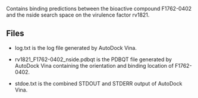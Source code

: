 Contains binding predictions between the bioactive compound F1762-0402 and the nside search space on the virulence factor rv1821.

## Files

- log.txt is the log file generated by AutoDock Vina.

- rv1821_F1762-0402_nside.pdbqt is the PDBQT file generated by AutoDock Vina containing the orientation and binding location of F1762-0402.

- stdoe.txt is the combined STDOUT and STDERR output of AutoDock Vina.

